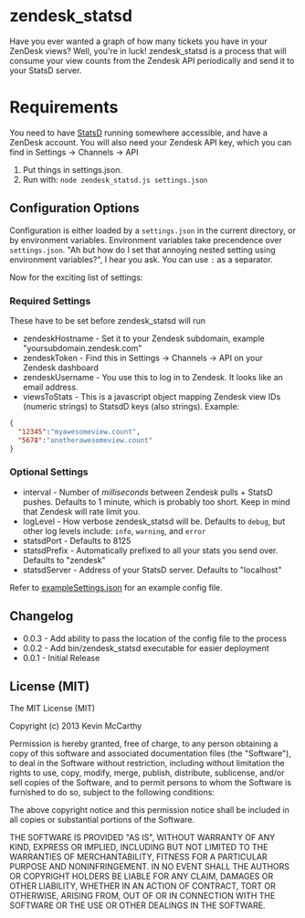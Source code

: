 # zendesk_statsd

Have you ever wanted a graph of how many tickets you have in your ZenDesk views?  Well, you're in luck!  zendesk_statsd is a process that will consume your view counts from the Zendesk API periodically and send it to your StatsD server.

# Requirements

You need to have [StatsD](https://github.com/etsy/statsd/) running somewhere accessible, and have a ZenDesk account.  You will also need your Zendesk API key, which you can find in Settings -> Channels -> API

1. Put things in settings.json.  
2. Run with: `node zendesk_statsd.js settings.json` 

## Configuration Options

Configuration is either loaded by a `settings.json` in the current directory, or by environment variables.  Environment variables take precendence over `settings.json`.  "Ah but how do I set that annoying nested setting using environment variables?", I hear you ask.  You can use `:` as a separator.

Now for the exciting list of settings:

### Required Settings

These have to be set before zendesk_statsd will run

* zendeskHostname - Set it to your Zendesk subdomain, example "yoursubdomain.zendesk.com"
* zendeskToken - Find this in Settings -> Channels -> API on your Zendesk dashboard
* zendeskUsername - You use this to log in to Zendesk.  It looks like an email address.
* viewsToStats - This is a javascript object mapping Zendesk view IDs (numeric strings) to StatsdD keys (also strings).  Example:

```json
{
  "12345":"myawesomeview.count",
  "5678":"anotherawesomeview.count"
}
```

### Optional Settings

* interval - Number of *milliseconds* between Zendesk pulls + StatsD pushes.  Defaults to 1 minute, which is probably too short.  Keep in mind that Zendesk will rate limit you.
* logLevel - How verbose zendesk_statsd will be.  Defaults to `debug`, but other log levels include: `info`, `warning`, and `error`
* statsdPort  - Defaults to 8125
* statsdPrefix - Automatically prefixed to all your stats you send over.  Defaults to "zendesk"
* statsdServer - Address of your StatsD server.  Defaults to "localhost"

Refer to [exampleSettings.json](exampleSettings.json) for an example config file.


## Changelog

* 0.0.3 - Add ability to pass the location of the config file to the process
* 0.0.2 - Add bin/zendesk_statsd executable for easier deployment
* 0.0.1 - Initial Release

## License (MIT)
The MIT License (MIT)

Copyright (c) 2013 Kevin McCarthy

Permission is hereby granted, free of charge, to any person obtaining a
copy
of this software and associated documentation files (the "Software"), to
deal
in the Software without restriction, including without limitation the
rights
to use, copy, modify, merge, publish, distribute, sublicense, and/or
sell
copies of the Software, and to permit persons to whom the Software is
furnished to do so, subject to the following conditions:

The above copyright notice and this permission notice shall be included
in
all copies or substantial portions of the Software.

THE SOFTWARE IS PROVIDED "AS IS", WITHOUT WARRANTY OF ANY KIND, EXPRESS
OR
IMPLIED, INCLUDING BUT NOT LIMITED TO THE WARRANTIES OF MERCHANTABILITY,
FITNESS FOR A PARTICULAR PURPOSE AND NONINFRINGEMENT. IN NO EVENT SHALL
THE
AUTHORS OR COPYRIGHT HOLDERS BE LIABLE FOR ANY CLAIM, DAMAGES OR OTHER
LIABILITY, WHETHER IN AN ACTION OF CONTRACT, TORT OR OTHERWISE, ARISING
FROM,
OUT OF OR IN CONNECTION WITH THE SOFTWARE OR THE USE OR OTHER DEALINGS
IN
THE SOFTWARE.
